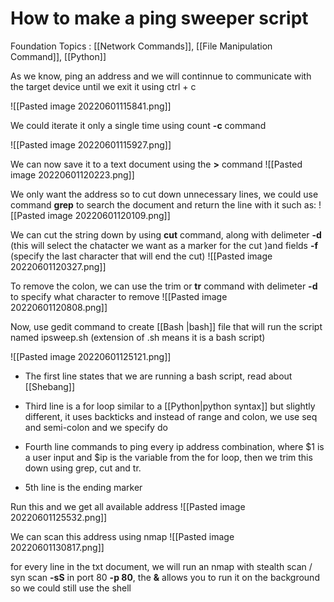 # How to make a ping sweeper script
Foundation Topics : [[Network Commands]], [[File Manipulation Command]], [[Python]]

As we know, ping an address and we will continnue to communicate with the target device until we exit it using ctrl + c

![[Pasted image 20220601115841.png]]

We could iterate it only a single time using count **-c** command

![[Pasted image 20220601115927.png]]

We can now save it to a text document using the **>** command
![[Pasted image 20220601120223.png]]

We only want the address so to cut down unnecessary lines, we could use command **grep** to search the document and return the line with it such as: 
![[Pasted image 20220601120109.png]]

We can cut the string down by using **cut** command, along with delimeter **-d** (this will select the chatacter we want as a marker for the cut )and fields **-f** (specify the last character that will end the cut)
![[Pasted image 20220601120327.png]]

To remove the colon, we can use the trim or **tr** command with delimeter **-d** to specify what character to remove
![[Pasted image 20220601120808.png]]

Now, use gedit command to create [[Bash |bash]] file that will run the script named ipsweep.sh
(extension of .sh means it is a bash script)

![[Pasted image 20220601125121.png]]

- The first line states that we are running a bash script, read about [[Shebang]]

- Third line is a for loop similar to a [[Python|python syntax]] but slightly different, it uses backticks and instead of range and colon, we use seq and semi-colon and we specify do

- Fourth line commands to ping every ip address combination, where $1 is a user input and $ip is the variable from the for loop, then we trim this down using grep, cut and tr.

- 5th line is the ending marker

Run this and we get all available address
![[Pasted image 20220601125532.png]]

We can scan this address using nmap
![[Pasted image 20220601130817.png]]

for every line in the txt document, we will run an nmap with stealth scan / syn scan **-sS** in port 80 **-p 80**, the **&** allows you to run it on the background so we could still use the shell


